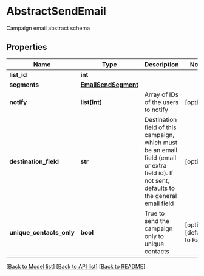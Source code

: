 # AbstractSendEmail

Campaign email abstract schema
## Properties
Name | Type | Description | Notes
------------ | ------------- | ------------- | -------------
**list_id** | **int** |  | 
**segments** | [**EmailSendSegment**](EmailSendSegment.md) |  | 
**notify** | **list[int]** | Array of IDs of the users to notify | [optional] 
**destination_field** | **str** | Destination field of this campaign, which must be an email field (email or extra field id).                         If not sent, defaults to the general email field | [optional] 
**unique_contacts_only** | **bool** | True to send the campaign only to unique contacts | [optional] [default to False]

[[Back to Model list]](../README.md#documentation-for-models) [[Back to API list]](../README.md#documentation-for-api-endpoints) [[Back to README]](../README.md)


